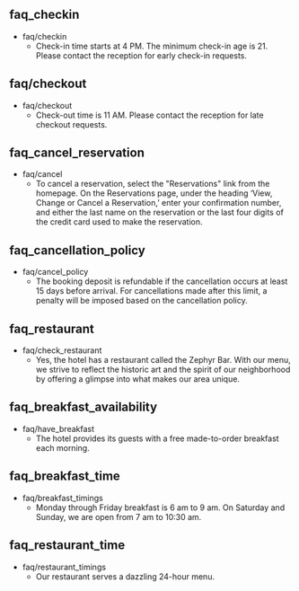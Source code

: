 ## faq_checkin
* faq/checkin
  - Check-in time starts at 4 PM. The minimum check-in age is 21. Please contact the reception for early check-in requests.

## faq/checkout
* faq/checkout
  - Check-out time is 11 AM. Please contact the reception for late checkout requests.

## faq_cancel_reservation
* faq/cancel
  - To cancel a reservation, select the "Reservations" link from the homepage. On the Reservations page, under the heading ‘View, Change or Cancel a Reservation,’ enter your confirmation number, and either the last name on the reservation or the last four digits of the credit card used to make the reservation.

## faq_cancellation_policy
* faq/cancel_policy
  - The booking deposit is refundable if the cancellation occurs at least 15 days before arrival. For cancellations made after this limit, a penalty will be imposed based on the cancellation policy.

## faq_restaurant
* faq/check_restaurant
  - Yes, the hotel has a restaurant called the Zephyr Bar. With our menu, we strive to reflect the historic art and the spirit of our neighborhood by offering a glimpse into what makes our area unique.

## faq_breakfast_availability
* faq/have_breakfast
  - The hotel provides its guests with a free made-to-order breakfast each morning.

## faq_breakfast_time
* faq/breakfast_timings
  - Monday through Friday breakfast is 6 am to 9 am. On Saturday and Sunday, we are open from 7 am to 10:30 am.

## faq_restaurant_time
* faq/restaurant_timings
  - Our restaurant serves a dazzling 24-hour menu.
